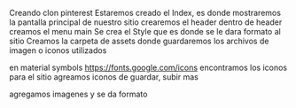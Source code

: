 Creando clon pinterest
Estaremos creado el Index, es donde mostraremos la pantalla principal de nuestro sitio
    crearemos el header
        dentro de header creamos el menu 
    main
Se crea el Style que es donde se le dara formato al sitio
Creamos la carpeta de assets donde guardaremos los archivos de imagen o iconos utilizados

en material symbols
https://fonts.google.com/icons
encontramos los iconos para el sitio
agreamos iconos de guardar, subir mas

agregamos imagenes y se da formato